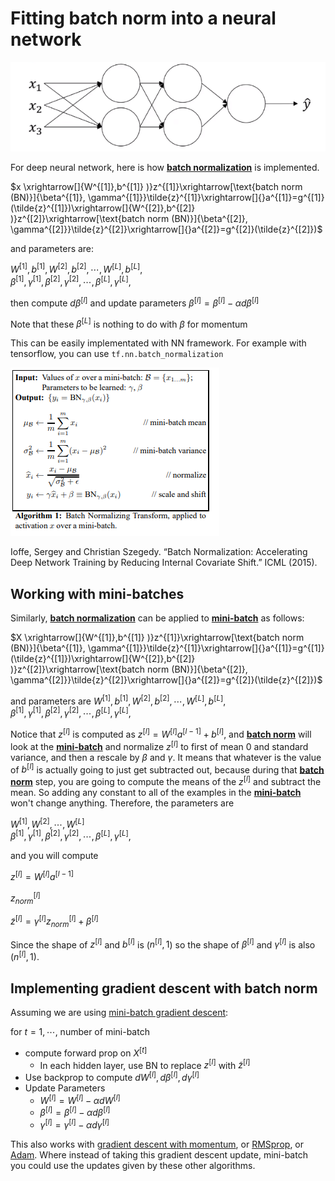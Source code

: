 # Fitting batch norm into a neural network

![](images/048-fitting-batch-norm-4abd9048.png)

For deep neural network, here is how [**batch normalization**](https://stomioka.github.io/deeplearning/docs/047-normalizing-activations-in-network.html) is implemented.

$x \xrightarrow[]{W^{[1]},b^{[1]} )}z^{[1]}\xrightarrow[\text{batch norm (BN)}]{\beta^{[1]}, \gamma^{[1]}}\tilde{z}^{[1]}\xrightarrow[]{}a^{[1]}=g^{[1]}(\tilde{z}^{[1]})\xrightarrow[]{W^{[2]},b^{[2]} )}z^{[2]}\xrightarrow[\text{batch norm (BN)}]{\beta^{[2]}, \gamma^{[2]}}\tilde{z}^{[2]}\xrightarrow[]{}a^{[2]}=g^{[2]}(\tilde{z}^{[2]})$

and parameters are:

$W^{[1]}, b^{[1]}, W^{[2]}, b^{[2]}, \cdots, W^{[L]}, b^{[L]},$<br>
$\beta^{[1]}, \gamma^{[1]}, \beta^{[2]}, \gamma^{[2]},\cdots, \beta^{[L]}, \gamma^{[L]},$

then compute $d\beta^{[l]}$ and update parameters $\beta^{[l]}=\beta^{[l]}-\alpha d\beta^{[l]}$

Note that these $\beta^{[L]}$ is nothing to do with $\beta$ for momentum

This can be easily implementated with NN framework. For example with tensorflow, you can use `tf.nn.batch_normalization`

![](images/048-fitting-batch-norm-9b454279.png)

Ioffe, Sergey and Christian Szegedy. “Batch Normalization: Accelerating Deep Network Training by Reducing Internal Covariate Shift.” ICML (2015).

## Working with mini-batches

Similarly, [**batch normalization**](https://stomioka.github.io/deeplearning/docs/047-normalizing-activations-in-network.html) can be applied to [**mini-batch**](https://stomioka.github.io/deeplearning/docs/038-mini-batch-gradient.html) as follows:

$X \xrightarrow[]{W^{[1]},b^{[1]} )}z^{[1]}\xrightarrow[\text{batch norm (BN)}]{\beta^{[1]}, \gamma^{[1]}}\tilde{z}^{[1]}\xrightarrow[]{}a^{[1]}=g^{[1]}(\tilde{z}^{[1]})\xrightarrow[]{W^{[2]},b^{[2]} )}z^{[2]}\xrightarrow[\text{batch norm (BN)}]{\beta^{[2]}, \gamma^{[2]}}\tilde{z}^{[2]}\xrightarrow[]{}a^{[2]}=g^{[2]}(\tilde{z}^{[2]})$

and parameters are
$W^{[1]}, b^{[1]}, W^{[2]}, b^{[2]}, \cdots, W^{[L]}, b^{[L]},$<br>
$\beta^{[1]}, \gamma^{[1]}, \beta^{[2]}, \gamma^{[2]},\cdots, \beta^{[L]}, \gamma^{[L]},$

Notice that $z^{[l]}$ is computed as $z^{[l]}=W^{[l]}a^{[l-1]}+b^{[l]}$, and  [**batch norm**](https://stomioka.github.io/deeplearning/docs/047-normalizing-activations-in-network.html) will look at the [**mini-batch**](https://stomioka.github.io/deeplearning/docs/038-mini-batch-gradient.html) and normalize $z^{[l]}$ to first of mean 0 and standard variance, and then a rescale by $\beta$ and $\gamma$. It means that whatever is the value of $b^{[l]}$ is actually going to just get subtracted out, because during that  [**batch norm**](https://stomioka.github.io/deeplearning/docs/047-normalizing-activations-in-network.html) step, you are going to compute the means of the $z^{[l]}$  and subtract the mean. So adding any constant to all of the examples in the [**mini-batch**](https://stomioka.github.io/deeplearning/docs/038-mini-batch-gradient.html) won't change anything. Therefore, the parameters are

$W^{[1]}, W^{[2]}, \cdots, W^{[L]}$<br>
$\beta^{[1]}, \gamma^{[1]}, \beta^{[2]}, \gamma^{[2]},\cdots, \beta^{[L]}, \gamma^{[L]},$

and you will compute

$z^{[l]}=W^{[l]}a^{[l-1]}$

$z_{norm}^{[l]}$

$\tilde{z}^{[l]}=\gamma^{[l]}z_{norm}^{[l]}+\beta^{[l]}$


Since the shape of $z^{[l]}$ and  $b^{[l]}$ is ($n^{[l]},1$) so the shape of  $\beta^{[l]}$ and $\gamma^{[l]}$ is also  ($n^{[l]},1$).

## Implementing gradient descent with batch norm

Assuming we are using [mini-batch gradient descent](https://stomioka.github.io/deeplearning/docs/038-mini-batch-gradient.html):

for $t=1, \cdots,$ number of mini-batch
- compute forward prop on $X^{[t]}$
  - In each hidden layer, use BN to replace $z^{[l]}$ with $\tilde{z}^{[l]}$
- Use backprop to compute $dW^{[l]}, d\beta^{[l]}, d\gamma^{[l]}$
- Update Parameters
  - $W^{[l]}=W^{[l]}-\alpha dW^{[l]}$
  - $\beta^{[l]}=\beta^{[l]}-\alpha d\beta^{[l]}$
  - $\gamma^{[l]}=\gamma^{[l]}-\alpha d\gamma^{[l]}$

This also works with [gradient descent with momentum](https://stomioka.github.io/deeplearning/docs/041-gradient-descent-with-momentum.html), or [RMSprop](https://stomioka.github.io/deeplearning/docs/042-rmsprop.html), or [Adam](https://stomioka.github.io/deeplearning/docs/043-adam.html). Where instead of taking this gradient descent update, mini-batch you could use the updates given by these other algorithms.
